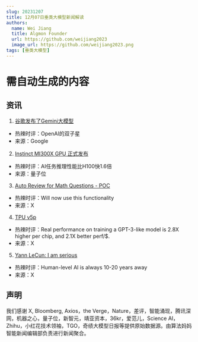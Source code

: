 ```yaml
---
slug: 20231207
title: 12月07日垂类大模型新闻解读
authors:
  name: Wei Jiang
  title: Algmon Founder
  url: https://github.com/weijiang2023
  image_url: https://github.com/weijiang2023.png
tags: [垂类大模型]
---
```


# 需自动生成的内容
## 资讯

1. [谷歌发布了Gemini大模型](https://deepmind.google/technologies/gemini/#introduction)
* 热辣时评：OpenAI的双子星
* 来源：Google

2. [Instinct MI300X GPU 正式发布](https://mp.weixin.qq.com/s/KRt-oGRRjY9AxLvzKZYnTQ)
* 热辣时评：AI任务推理性能比H100快1.6倍
* 来源：量子位

3. [Auto Review for Math Questions - POC](https://twitter.com/DimitrisPapail/status/1732529288493080600?s=20)
* 热辣时评：Will now use this functionality
* 来源：X

4. [TPU v5p](https://twitter.com/JeffDean/status/1732503666333294846?s=20)
* 热辣时评：Real performance on training a GPT-3-like model is 2.8X higher per chip, and  2.1X better perf/$.
* 来源：X

5. [Yann LeCun: I am serious](https://twitter.com/ylecun/status/1732391273611370931?s=20)
* 热辣时评：Human-level AI is always 10-20 years away
* 来源：X

## 声明

我们感谢 X, Bloomberg, Axios，the Verge，Nature，差评，智能涌现，腾讯深网，机器之心，量子位，新智元，靖亚资本，36kr，爱范儿，Science AI，Zhihu，小红花技术领袖，TGO，奇绩大模型日报等提供原始数据源。由算法妈妈智能新闻编辑部负责进行新闻聚合。